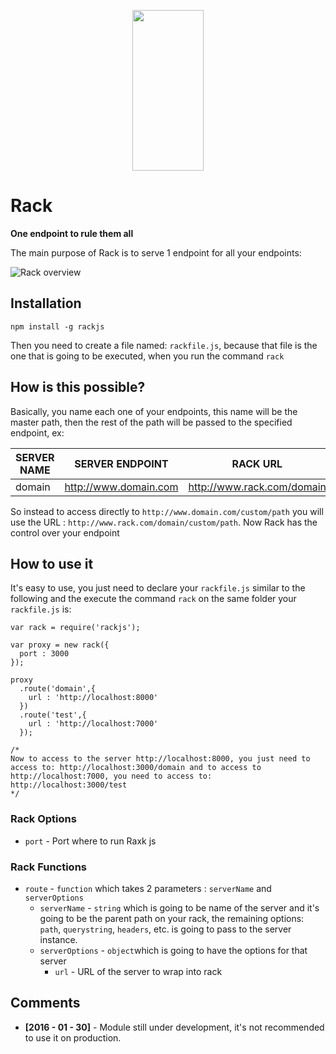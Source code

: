 <p align="center">
  <a>
    <img height="257" width="114" src="https://raw.githubusercontent.com/brion25/rackjs/feaure/read-config/assets/rack-logo.png">
  </a>
</p>

# Rack
**One endpoint to rule them all**

The main purpose of Rack is to serve 1 endpoint for all your endpoints:

![Rack overview](https://raw.github.com/brion25/rackjs/feaure/read-config/assets/rack-desc-exp.png)

## Installation

```
npm install -g rackjs
```

Then you need to create a file named: `rackfile.js`, because that file is the one that is going to be executed, when you run the command `rack`

## How is this possible?

Basically, you name each one of your endpoints, this name will be the master path, then the rest of the path will be passed to the specified endpoint, ex:

| SERVER NAME | SERVER ENDPOINT | RACK URL | PATH |
|-------------|-----|----------|------|
| domain | http://www.domain.com | http://www.rack.com/domain | /custom/path |

So instead to access directly to `http://www.domain.com/custom/path` you will use the URL : `http://www.rack.com/domain/custom/path`. Now Rack has the control over your endpoint

## How to use it

It's easy to use, you just need to declare your `rackfile.js` similar to the following and the execute the command `rack` on the same folder your `rackfile.js` is:

```
var rack = require('rackjs');

var proxy = new rack({
  port : 3000
});

proxy
  .route('domain',{
    url : 'http://localhost:8000'
  })
  .route('test',{
    url : 'http://localhost:7000'
  });

/*
Now to access to the server http://localhost:8000, you just need to access to: http://localhost:3000/domain and to access to http://localhost:7000, you need to access to: http://localhost:3000/test
*/
```
### Rack Options
 - `port` - Port where to run Raxk js

### Rack Functions
 - `route` - `function` which takes 2 parameters : `serverName` and `serverOptions`
   - `serverName` - `string` which is going to be name of the server and it's going to be the parent path on your rack, the remaining options: `path`, `querystring`, `headers`, etc. is going to pass to the server instance.
   - `serverOptions` - `object`which is going to have the options for that server
     - `url` - URL of the server to wrap into rack

## Comments

 - **[2016 - 01 - 30]** - Module still under development, it's not recommended to use it on production.
